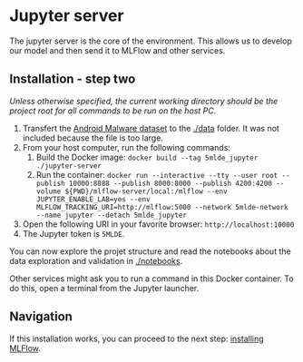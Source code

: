 # Jupyter server
The jupyter server is the core of the environment. This allows us to develop our model and then send it to MLFlow and other services.

## Installation - step two
_Unless otherwise specified, the current working directory should be the project root for all commands to be run on the host PC._

1. Transfert the [Android Malware dataset](https://www.kaggle.com/datasets/subhajournal/android-malware-detection) to the [./data](https://github.com/EmpireDemocratiqueDuPoulpe/Cours-IA/tree/main/5MLDE/Project/jupyter-server/data) folder. It was not included because the file is too large.
2. From your host computer, run the following commands:
   1. Build the Docker image: `docker build --tag 5mlde_jupyter ./jupyter-server`
   2. Run the container: `docker run --interactive --tty --user root --publish 10000:8888 --publish 8000:8000 --publish 4200:4200 --volume ${PWD}/mlflow-server/local:/mlflow --env JUPYTER_ENABLE_LAB=yes --env MLFLOW_TRACKING_URI=http://mlflow:5000 --network 5mlde-network --name jupyter --detach 5mlde_jupyter`
3. Open the following URI in your favorite browser: `http://localhost:10000`
4. The Jupyter token is `5MLDE`.

You can now explore the projet structure and read the notebooks about the data exploration and validation in [./notebooks](https://github.com/EmpireDemocratiqueDuPoulpe/Cours-IA/tree/main/5MLDE/Project/jupyter-server/notebooks).

Other services might ask you to run a command in this Docker container. To do this, open a terminal from the Jupyter launcher.

## Navigation
If this installation works, you can proceed to the next step: [installing MLFlow](https://github.com/EmpireDemocratiqueDuPoulpe/Cours-IA/tree/main/5MLDE/Project/mlflow-server).